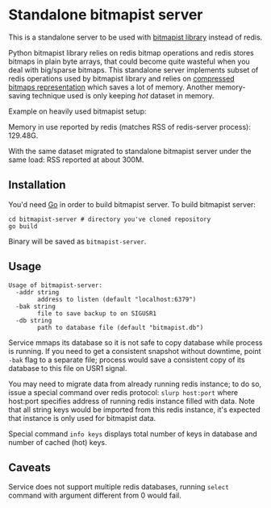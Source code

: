# Standalone bitmapist server

This is a standalone server to be used with [bitmapist library](https://github.com/Doist/bitmapist) instead of redis.

Python bitmapist library relies on redis bitmap operations and redis stores bitmaps in plain byte arrays, that could become quite wasteful when you deal with big/sparse bitmaps. This standalone server implements subset of redis operations used by bitmapist library and relies on [compressed bitmaps representation](http://roaringbitmap.org) which saves a lot of memory. Another memory-saving technique used is only keeping *hot* dataset in memory.

Example on heavily used bitmapist setup:

Memory in use reported by redis (matches RSS of redis-server process): 129.48G.

With the same dataset migrated to standalone bitmapist server under the same load: RSS reported at about 300M.

## Installation

You'd need [Go](https://golang.org/dl/) in order to build bitmapist server. To build bitmapist server:

	cd bitmapist-server # directory you've cloned repository
	go build

Binary will be saved as `bitmapist-server`.

## Usage

	Usage of bitmapist-server:
	  -addr string
	    	address to listen (default "localhost:6379")
	  -bak string
	    	file to save backup to on SIGUSR1
	  -db string
	    	path to database file (default "bitmapist.db")

Service mmaps its database so it is not safe to copy database while process is running. If you need to get a consistent snapshot without downtime, point `-bak` flag to a separate file; process would save a consistent copy of its database to this file on USR1 signal.

You may need to migrate data from already running redis instance; to do so, issue a special command over redis protocol: `slurp host:port` where host:port specifies address of running redis instance filled with data. Note that all string keys would be imported from this redis instance, it's expected that instance is only used for bitmapist data.

Special command `info keys` displays total number of keys in database and number of cached (hot) keys.

## Caveats

Service does not support multiple redis databases, running `select` command with argument different from 0 would fail.

